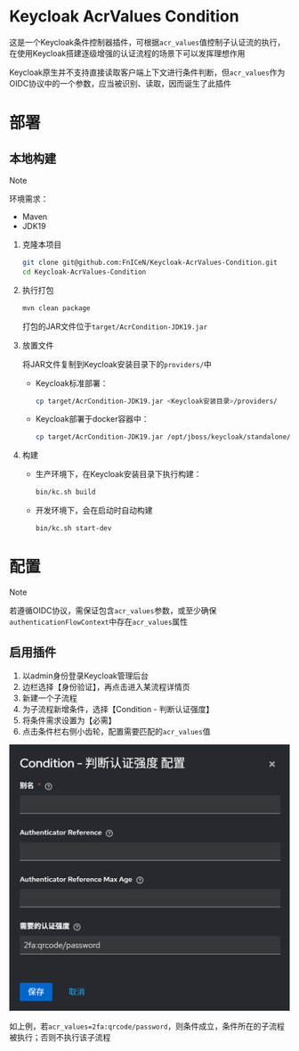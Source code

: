 # Keycloak AcrValues Condition

这是一个Keycloak条件控制器插件，可根据`acr_values`值控制子认证流的执行，在使用Keycloak搭建逐级增强的认证流程的场景下可以发挥理想作用

Keycloak原生并不支持直接读取客户端上下文进行条件判断，但`acr_values`作为OIDC协议中的一个参数，应当被识别、读取，因而诞生了此插件

# 部署

## 本地构建

> [!note]
>
> 环境需求：
>
> - Maven
> - JDK19

1. 克隆本项目

   ```bash
   git clone git@github.com:FnICeN/Keycloak-AcrValues-Condition.git
   cd Keycloak-AcrValues-Condition
   ```

2. 执行打包

   ```bash
   mvn clean package
   ```

   打包的JAR文件位于`target/AcrCondition-JDK19.jar`

3. 放置文件

   将JAR文件复制到Keycloak安装目录下的`providers/`中

   - Keycloak标准部署：

     ```bash
     cp target/AcrCondition-JDK19.jar <Keycloak安装目录>/providers/
     ```

   - Keycloak部署于docker容器中：

     ```bash
     cp target/AcrCondition-JDK19.jar /opt/jboss/keycloak/standalone/deployments/
     ```

4. 构建

   - 生产环境下，在Keycloak安装目录下执行构建：

     ```bash
     bin/kc.sh build
     ```
   
   - 开发环境下，会在启动时自动构建
   
     ```bash
     bin/kc.sh start-dev
     ```

# 配置

> [!NOTE]
>
> 若遵循OIDC协议，需保证包含`acr_values`参数，或至少确保`authenticationFlowContext`中存在`acr_values`属性

## 启用插件

1. 以admin身份登录Keycloak管理后台
2. 边栏选择【身份验证】，再点击进入某流程详情页
3. 新建一个子流程
4. 为子流程新增条件，选择【Condition - 判断认证强度】
5. 将条件需求设置为【必需】
6. 点击条件栏右侧小齿轮，配置需要匹配的`acr_values`值

![1758806198384](static/1758806198384.png)

如上例，若`acr_values=2fa:qrcode/password`，则条件成立，条件所在的子流程被执行；否则不执行该子流程





